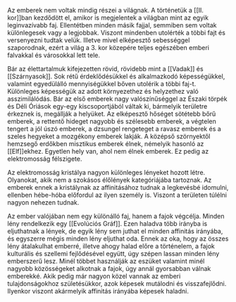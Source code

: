 Az emberek nem voltak mindig részei a világnak. A történetük a [[II. kor]]ban kezdődött el, amikor is megjelentek a világban mint az egyik leginvazívabb faj. Ellentétben minden másik fajjal, semmiben sem voltak különlegesek vagy a legjobbak. Viszont mindenben utolérték a többi fajt és versenyezni tudtak velük. Illetve mivel elképesztő sebességgel szaporodnak, ezért a világ a 3. kor közepére teljes egészében emberi falvakkal és városokkal lett tele.

Bár az élettartalmuk kifejezetten rövid, rövidebb mint a [[Vadak]] és [[Szárnyasok]]. Sok rétű érdeklődésükkel és alkalmazkodó képességükkel, valamint egyedülálló mennyiségükkel bőven utolérik a többi faj-t.
Különleges képességük az adott környezethez és helyzethez való asszimilálódás. Bár az első emberek nagy valószínűséggel az Északi törpék és Déli Óriások egy-egy kiscsoportjából váltak ki, bármelyik területre érkeznek is, megállják a helyüket. Az elképesztő hőséget sötétebb bőrű emberek, a rettentő hideget nagyobb és szélesebb emberek, a végtelen tengert a jól úszó emberek, a dzsungel rengeteget a ravasz emberek és a szeles hegyeket a mozgékony emberek lakják. A középső szörnyektől hemzsegő erdőkben misztikus emberek élnek, némelyik hasonló az [[Elf]]ekhez. Egyetlen hely van, ahol nem élnek emberek. Ez pedig az elektromosság félszigete.

Az elektromosság kristálya nagyon különleges lényeket hozott létre. Olyanokat, akik nem a szokásos élőlények kategóriájába tartoznak. Az emberek ennek a kristálynak az affinitásához tudnak a legkevésbé idomulni, ellenben hébe-hóba előfordul az ilyen személy is. Viszont a területen túlélni nagyon nehezen tudnak.

Az ember valójában nem egy különálló faj, hanem a fajok végcélja. Minden lény rendelkezik egy [[Evolúciós Gráf]]. Ezen haladva több irányba is eljuthatnak a lények, de egyik lény sem juthat el minden affinitás irányába, és egyszerre mégis minden lény eljuthat oda. Ennek az oka, hogy az összes lény átalakulhat emberré, illetve ahogy halad előre a történelem, a fajok kulturális és szellemi fejlődésével együtt, úgy szépen lassan minden lény emberszerű lesz. Minél többet használják az eszüket valamint minél nagyobb közösségeket alkotnak a fajok, úgy annál gyorsabban válnak emberekké. Akik pedig már nagyon közel vannak az emberi tulajdonságokhoz születésükkor, azok képesek mutálodni és visszafejlődni. Ilyenkor viszont akármelyik affinitás irányába képesek haladni.